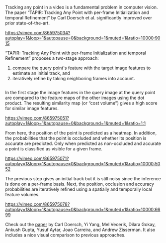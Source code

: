 <!--[metadata]
title = "TAPIR: Tracking Any Point with per-frame Initialization and temporal Refinement"
source = "https://github.com/rerun-io/tapnet"
tags = ["2D", "point-tracking", "time-series", "tensor", "jax"]
thumbnail = "https://static.rerun.io/tapir/f6a7697848c2ac1e7f0b8db5964f39133c520896/480w.png"
thumbnail_dimensions = [480, 288]
-->


Tracking any point in a video is a fundamental problem in computer vision. The paper “TAPIR: Tracking Any Point with per-frame Initialization and temporal Refinement” by Carl Doersch et al. significantly improved over prior state-of-the-art.

https://vimeo.com/865975034?autoplay=1&loop=1&autopause=0&background=1&muted=1&ratio=10000:9015

“TAPIR: Tracking Any Point with per-frame Initialization and temporal Refinement” proposes a two-stage approach:
1. compare the query point's feature with the target image features to estimate an initial track, and
2. iteratively refine by taking neighboring frames into account.

<picture>
  <source media="(max-width: 480px)" srcset="https://static.rerun.io/tapir_overview/9018c62ec8334458936542434b4730ade258b21e/480w.png">
  <source media="(max-width: 768px)" srcset="https://static.rerun.io/tapir_overview/9018c62ec8334458936542434b4730ade258b21e/768w.png">
  <img src="https://static.rerun.io/tapir_overview/9018c62ec8334458936542434b4730ade258b21e/full.png" alt="">
</picture>

In the first stage the image features in the query image at the query point are compared to the feature maps of the other images using the dot product. The resulting similarity map (or “cost volume”) gives a high score for similar image features.

https://vimeo.com/865975051?autoplay=1&loop=1&autopause=0&background=1&muted=1&ratio=1:1

From here, the position of the point is predicted as a heatmap. In addition, the probabilities that the point is occluded and whether its position is accurate are predicted. Only when predicted as non-occluded and accurate a point is classified as visible for a given frame.

https://vimeo.com/865975071?autoplay=1&loop=1&autopause=0&background=1&muted=1&ratio=10000:5052

The previous step gives an initial track but it is still noisy since the inference is done on a per-frame basis. Next, the position, occlusion and accuracy probabilities are iteratively refined using a spatially and temporally local feature volumes.

https://vimeo.com/865975078?autoplay=1&loop=1&autopause=0&background=1&muted=1&ratio=10000:6699

Check out the [paper](https://arxiv.org/abs/2306.08637) by Carl Doersch, Yi Yang, Mel Vecerik, Dilara Gokay, Ankush Gupta, Yusuf Aytar, Joao Carreira, and Andrew Zisserman. It also includes a nice visual comparison to previous approaches.
